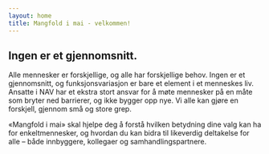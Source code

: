 ```yaml
---
layout: home 
title: Mangfold i mai - velkommen!
---
```

## Ingen er et gjennomsnitt.

Alle mennesker er forskjellige, og alle har forskjellige behov. Ingen er et gjennomsnitt, og funksjonsvariasjon er bare et element i et menneskes liv. Ansatte i NAV har et ekstra stort ansvar for å møte mennesker på en måte som bryter ned barrierer, og ikke bygger opp nye. Vi alle kan gjøre en forskjell, gjennom små og store grep.

«Mangfold i mai» skal hjelpe deg å forstå hvilken betydning dine valg kan ha for enkeltmennesker, og hvordan du kan bidra til likeverdig deltakelse for alle – både innbyggere, kollegaer og samhandlingspartnere.
